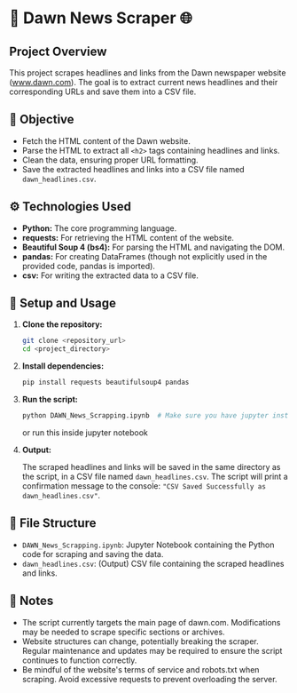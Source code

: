 # 📰 Dawn News Scraper 🌐

## Project Overview

This project scrapes headlines and links from the Dawn newspaper website (www.dawn.com).  The goal is to extract current news headlines and their corresponding URLs and save them into a CSV file.

## 🎯 Objective

*   Fetch the HTML content of the Dawn website.
*   Parse the HTML to extract all `<h2>` tags containing headlines and links.
*   Clean the data, ensuring proper URL formatting.
*   Save the extracted headlines and links into a CSV file named `dawn_headlines.csv`.

## ⚙️ Technologies Used

*   **Python:** The core programming language.
*   **requests:** For retrieving the HTML content of the website.
*   **Beautiful Soup 4 (bs4):** For parsing the HTML and navigating the DOM.
*   **pandas:** For creating DataFrames (though not explicitly used in the provided code, pandas is imported).
*   **csv:** For writing the extracted data to a CSV file.

## 🚀 Setup and Usage

1.  **Clone the repository:**

    ```bash
    git clone <repository_url>
    cd <project_directory>
    ```

2.  **Install dependencies:**

    ```bash
    pip install requests beautifulsoup4 pandas
    ```

3.  **Run the script:**

    ```bash
    python DAWN_News_Scrapping.ipynb  # Make sure you have jupyter installed
    ```
    or run this inside jupyter notebook

4.  **Output:**

    The scraped headlines and links will be saved in the same directory as the script, in a CSV file named `dawn_headlines.csv`. The script will print a confirmation message to the console: `"CSV Saved Successfully as dawn_headlines.csv"`.

## 📁 File Structure

*   `DAWN_News_Scrapping.ipynb`: Jupyter Notebook containing the Python code for scraping and saving the data.
*   `dawn_headlines.csv`: (Output) CSV file containing the scraped headlines and links.

## 📝 Notes

*   The script currently targets the main page of dawn.com.  Modifications may be needed to scrape specific sections or archives.
*   Website structures can change, potentially breaking the scraper. Regular maintenance and updates may be required to ensure the script continues to function correctly.
*   Be mindful of the website's terms of service and robots.txt when scraping. Avoid excessive requests to prevent overloading the server.